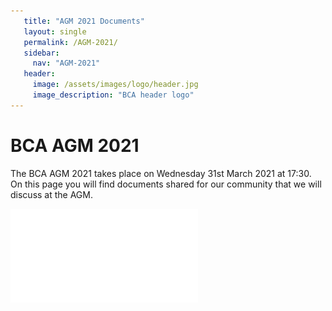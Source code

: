 ```yaml
---
   title: "AGM 2021 Documents"
   layout: single
   permalink: /AGM-2021/
   sidebar:
     nav: "AGM-2021"
   header:
     image: /assets/images/logo/header.jpg
     image_description: "BCA header logo"
---
```


# BCA AGM 2021

The BCA AGM 2021 takes place on Wednesday 31st March 2021 at 17:30. On this page you will find documents shared for our community that we will discuss at the AGM. 


![Accounts Summary 2021](/assets/pdf/statutes/Summary_document_31_12_2020.pdf)

